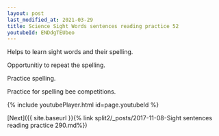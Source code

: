 ```yaml
---
layout: post
last_modified_at: 2021-03-29
title: Science Sight Words sentences reading practice 52
youtubeId: ENDdgTEUbeo
---
```

 
 
Helps to learn sight words and their spelling.

Opportunitiy to repeat the spelling. 

Practice spelling. 
 
Practice for spelling bee competitions. 
 
{% include youtubePlayer.html id=page.youtubeId %}
 
 

[Next]({{ site.baseurl }}{% link  split2/_posts/2017-11-08-Sight sentences reading practice 290.md%})
 
